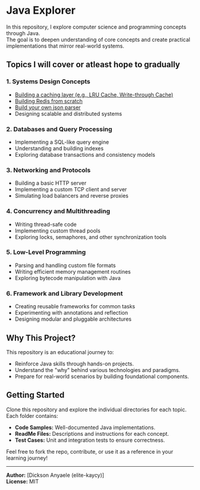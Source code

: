 # Java Explorer

In this repository, I explore computer science and programming concepts through Java.  
The goal is to deepen understanding of core concepts and create practical implementations that mirror real-world systems.

## Topics I will cover or atleast hope to gradually

### 1. Systems Design Concepts
- [Building a caching layer (e.g., LRU Cache, Write-through Cache)](./build-your-own-simple-cache/)
- [Building Redis from scratch](./build-your-own-redis/)
- [Build your own json parser](./build-your-own-json-parser/)
- Designing scalable and distributed systems

### 2. Databases and Query Processing
- Implementing a SQL-like query engine
- Understanding and building indexes
- Exploring database transactions and consistency models

### 3. Networking and Protocols
- Building a basic HTTP server
- Implementing a custom TCP client and server
- Simulating load balancers and reverse proxies

### 4. Concurrency and Multithreading
- Writing thread-safe code
- Implementing custom thread pools
- Exploring locks, semaphores, and other synchronization tools

### 5. Low-Level Programming
- Parsing and handling custom file formats
- Writing efficient memory management routines
- Exploring bytecode manipulation with Java

### 6. Framework and Library Development
- Creating reusable frameworks for common tasks
- Experimenting with annotations and reflection
- Designing modular and pluggable architectures

## Why This Project?  
This repository is an educational journey to:
- Reinforce Java skills through hands-on projects.
- Understand the "why" behind various technologies and paradigms.
- Prepare for real-world scenarios by building foundational components.

## Getting Started
Clone this repository and explore the individual directories for each topic. Each folder contains:
- **Code Samples:** Well-documented Java implementations.
- **ReadMe Files:** Descriptions and instructions for each concept.
- **Test Cases:** Unit and integration tests to ensure correctness.

Feel free to fork the repo, contribute, or use it as a reference in your learning journey!

---
**Author:** [Dickson Anyaele (elite-kaycy)]  
**License:** MIT

